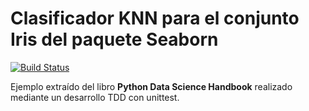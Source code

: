 
# Clasificador KNN para el conjunto Iris del paquete Seaborn

[![Build Status](https://travis-ci.org/marreA/iris-classifier.svg?branch=master)](https://travis-ci.org/marreA/iris-classifier)

Ejemplo extraído del libro **Python Data Science Handbook** realizado mediante un desarrollo TDD con unittest.